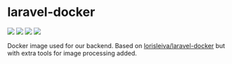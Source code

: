 # laravel-docker

![](https://img.shields.io/docker/cloud/automated/atlauncher/laravel-docker.svg)
![](https://img.shields.io/docker/cloud/build/atlauncher/laravel-docker.svg)
![](https://img.shields.io/docker/pulls/atlauncher/laravel-docker.svg)
![](https://img.shields.io/docker/v/atlauncher/laravel-docker.svg)

Docker image used for our backend. Based on
[lorisleiva/laravel-docker](https://github.com/lorisleiva/laravel-docker) but with extra tools for
image processing added.
